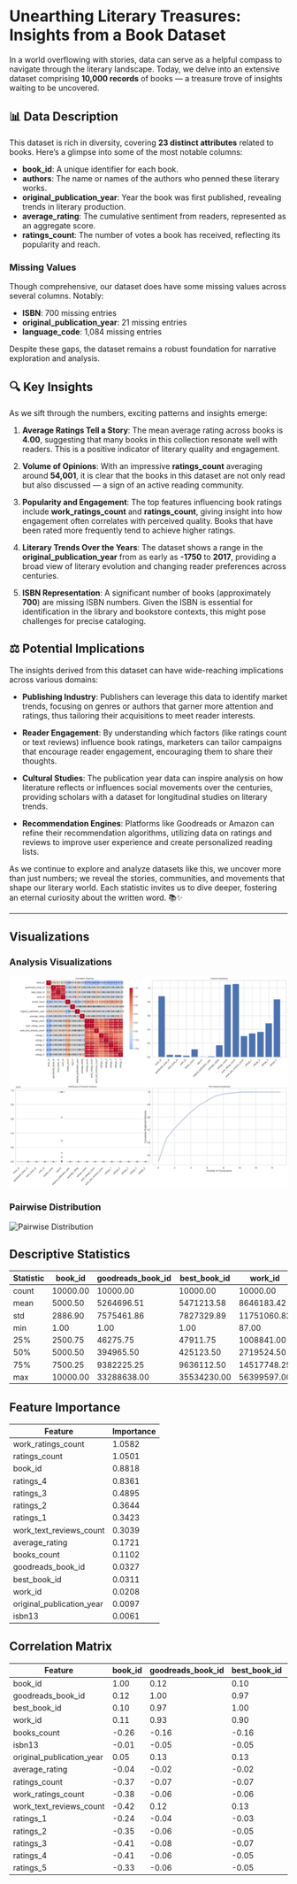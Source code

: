# Unearthing Literary Treasures: Insights from a Book Dataset

In a world overflowing with stories, data can serve as a helpful compass to navigate through the literary landscape. Today, we delve into an extensive dataset comprising **10,000 records** of books — a treasure trove of insights waiting to be uncovered.

## 📊 Data Description

This dataset is rich in diversity, covering **23 distinct attributes** related to books. Here’s a glimpse into some of the most notable columns:

- **book_id**: A unique identifier for each book.
- **authors**: The name or names of the authors who penned these literary works.
- **original_publication_year**: Year the book was first published, revealing trends in literary production.
- **average_rating**: The cumulative sentiment from readers, represented as an aggregate score.
- **ratings_count**: The number of votes a book has received, reflecting its popularity and reach.

### Missing Values

Though comprehensive, our dataset does have some missing values across several columns. Notably:
- **ISBN**: 700 missing entries
- **original_publication_year**: 21 missing entries
- **language_code**: 1,084 missing entries

Despite these gaps, the dataset remains a robust foundation for narrative exploration and analysis.

## 🔍 Key Insights

As we sift through the numbers, exciting patterns and insights emerge:

1. **Average Ratings Tell a Story**: The mean average rating across books is **4.00**, suggesting that many books in this collection resonate well with readers. This is a positive indicator of literary quality and engagement.

2. **Volume of Opinions**: With an impressive **ratings_count** averaging around **54,001**, it is clear that the books in this dataset are not only read but also discussed — a sign of an active reading community.

3. **Popularity and Engagement**: The top features influencing book ratings include **work_ratings_count** and **ratings_count**, giving insight into how engagement often correlates with perceived quality. Books that have been rated more frequently tend to achieve higher ratings.

4. **Literary Trends Over the Years**: The dataset shows a range in the **original_publication_year** from as early as **-1750** to **2017**, providing a broad view of literary evolution and changing reader preferences across centuries.

5. **ISBN Representation**: A significant number of books (approximately **700**) are missing ISBN numbers. Given the ISBN is essential for identification in the library and bookstore contexts, this might pose challenges for precise cataloging.

## ⚖️ Potential Implications

The insights derived from this dataset can have wide-reaching implications across various domains:

- **Publishing Industry**: Publishers can leverage this data to identify market trends, focusing on genres or authors that garner more attention and ratings, thus tailoring their acquisitions to meet reader interests.

- **Reader Engagement**: By understanding which factors (like ratings count or text reviews) influence book ratings, marketers can tailor campaigns that encourage reader engagement, encouraging them to share their thoughts.

- **Cultural Studies**: The publication year data can inspire analysis on how literature reflects or influences social movements over the centuries, providing scholars with a dataset for longitudinal studies on literary trends.

- **Recommendation Engines**: Platforms like Goodreads or Amazon can refine their recommendation algorithms, utilizing data on ratings and reviews to improve user experience and create personalized reading lists.

As we continue to explore and analyze datasets like this, we uncover more than just numbers; we reveal the stories, communities, and movements that shape our literary world. Each statistic invites us to dive deeper, fostering an eternal curiosity about the written word. 📚✨

---

## Visualizations

### Analysis Visualizations
![Analysis Visualizations](analysis_visualizations.png)

### Pairwise Distribution
![Pairwise Distribution](distribution_pairplot.png)


## Descriptive Statistics

| Statistic | book_id | goodreads_book_id | best_book_id | work_id | books_count | isbn13 | original_publication_year | average_rating | ratings_count | work_ratings_count | work_text_reviews_count | ratings_1 | ratings_2 | ratings_3 | ratings_4 | ratings_5 |
|---|---|---|---|---|---|---|---|---|---|---|---|---|---|---|---|---|
| count | 10000.00 | 10000.00 | 10000.00 | 10000.00 | 10000.00 | 9415.00 | 9979.00 | 10000.00 | 10000.00 | 10000.00 | 10000.00 | 10000.00 | 10000.00 | 10000.00 | 10000.00 | 10000.00 |
| mean | 5000.50 | 5264696.51 | 5471213.58 | 8646183.42 | 75.71 | 9755044298883.46 | 1981.99 | 4.00 | 54001.24 | 59687.32 | 2919.96 | 1345.04 | 3110.89 | 11475.89 | 19965.70 | 23789.81 |
| std | 2886.90 | 7575461.86 | 7827329.89 | 11751060.82 | 170.47 | 442861920665.57 | 152.58 | 0.25 | 157369.96 | 167803.79 | 6124.38 | 6635.63 | 9717.12 | 28546.45 | 51447.36 | 79768.89 |
| min | 1.00 | 1.00 | 1.00 | 87.00 | 1.00 | 195170342.00 | -1750.00 | 2.47 | 2716.00 | 5510.00 | 3.00 | 11.00 | 30.00 | 323.00 | 750.00 | 754.00 |
| 25% | 2500.75 | 46275.75 | 47911.75 | 1008841.00 | 23.00 | 9780316192995.00 | 1990.00 | 3.85 | 13568.75 | 15438.75 | 694.00 | 196.00 | 656.00 | 3112.00 | 5405.75 | 5334.00 |
| 50% | 5000.50 | 394965.50 | 425123.50 | 2719524.50 | 40.00 | 9780451528640.00 | 2004.00 | 4.02 | 21155.50 | 23832.50 | 1402.00 | 391.00 | 1163.00 | 4894.00 | 8269.50 | 8836.00 |
| 75% | 7500.25 | 9382225.25 | 9636112.50 | 14517748.25 | 67.00 | 9780830777175.00 | 2011.00 | 4.18 | 41053.50 | 45915.00 | 2744.25 | 885.00 | 2353.25 | 9287.00 | 16023.50 | 17304.50 |
| max | 10000.00 | 33288638.00 | 35534230.00 | 56399597.00 | 3455.00 | 9790007672390.00 | 2017.00 | 4.82 | 4780653.00 | 4942365.00 | 155254.00 | 456191.00 | 436802.00 | 793319.00 | 1481305.00 | 3011543.00 |

## Feature Importance

| Feature | Importance |
|---|---|
| work_ratings_count | 1.0582 |
| ratings_count | 1.0501 |
| book_id | 0.8818 |
| ratings_4 | 0.8361 |
| ratings_3 | 0.4895 |
| ratings_2 | 0.3644 |
| ratings_1 | 0.3423 |
| work_text_reviews_count | 0.3039 |
| average_rating | 0.1721 |
| books_count | 0.1102 |
| goodreads_book_id | 0.0327 |
| best_book_id | 0.0311 |
| work_id | 0.0208 |
| original_publication_year | 0.0097 |
| isbn13 | 0.0061 |

## Correlation Matrix

| Feature | book_id | goodreads_book_id | best_book_id | work_id | books_count | isbn13 | original_publication_year | average_rating | ratings_count | work_ratings_count | work_text_reviews_count | ratings_1 | ratings_2 | ratings_3 | ratings_4 | ratings_5 |
|---|---|---|---|---|---|---|---|---|---|---|---|---|---|---|---|---|
| book_id | 1.00 | 0.12 | 0.10 | 0.11 | -0.26 | -0.01 | 0.05 | -0.04 | -0.37 | -0.38 | -0.42 | -0.24 | -0.35 | -0.41 | -0.41 | -0.33 |
| goodreads_book_id | 0.12 | 1.00 | 0.97 | 0.93 | -0.16 | -0.05 | 0.13 | -0.02 | -0.07 | -0.06 | 0.12 | -0.04 | -0.06 | -0.08 | -0.06 | -0.06 |
| best_book_id | 0.10 | 0.97 | 1.00 | 0.90 | -0.16 | -0.05 | 0.13 | -0.02 | -0.07 | -0.06 | 0.13 | -0.03 | -0.05 | -0.07 | -0.05 | -0.05 |
| work_id | 0.11 | 0.93 | 0.90 | 1.00 | -0.11 | -0.04 | 0.11 | -0.02 | -0.06 | -0.05 | 0.10 | -0.03 | -0.05 | -0.07 | -0.05 | -0.05 |
| books_count | -0.26 | -0.16 | -0.16 | -0.11 | 1.00 | 0.02 | -0.32 | -0.07 | 0.32 | 0.33 | 0.20 | 0.23 | 0.33 | 0.38 | 0.35 | 0.28 |
| isbn13 | -0.01 | -0.05 | -0.05 | -0.04 | 0.02 | 1.00 | -0.00 | -0.03 | 0.01 | 0.01 | 0.01 | 0.01 | 0.01 | 0.01 | 0.01 | 0.01 |
| original_publication_year | 0.05 | 0.13 | 0.13 | 0.11 | -0.32 | -0.00 | 1.00 | 0.02 | -0.02 | -0.03 | 0.03 | -0.02 | -0.04 | -0.04 | -0.03 | -0.02 |
| average_rating | -0.04 | -0.02 | -0.02 | -0.02 | -0.07 | -0.03 | 0.02 | 1.00 | 0.04 | 0.05 | 0.01 | -0.08 | -0.12 | -0.07 | 0.04 | 0.12 |
| ratings_count | -0.37 | -0.07 | -0.07 | -0.06 | 0.32 | 0.01 | -0.02 | 0.04 | 1.00 | 1.00 | 0.78 | 0.72 | 0.85 | 0.94 | 0.98 | 0.96 |
| work_ratings_count | -0.38 | -0.06 | -0.06 | -0.05 | 0.33 | 0.01 | -0.03 | 0.05 | 1.00 | 1.00 | 0.81 | 0.72 | 0.85 | 0.94 | 0.99 | 0.97 |
| work_text_reviews_count | -0.42 | 0.12 | 0.13 | 0.10 | 0.20 | 0.01 | 0.03 | 0.01 | 0.78 | 0.81 | 1.00 | 0.57 | 0.70 | 0.76 | 0.82 | 0.76 |
| ratings_1 | -0.24 | -0.04 | -0.03 | -0.03 | 0.23 | 0.01 | -0.02 | -0.08 | 0.72 | 0.72 | 0.57 | 1.00 | 0.93 | 0.80 | 0.67 | 0.60 |
| ratings_2 | -0.35 | -0.06 | -0.05 | -0.05 | 0.33 | 0.01 | -0.04 | -0.12 | 0.85 | 0.85 | 0.70 | 0.93 | 1.00 | 0.95 | 0.84 | 0.71 |
| ratings_3 | -0.41 | -0.08 | -0.07 | -0.07 | 0.38 | 0.01 | -0.04 | -0.07 | 0.94 | 0.94 | 0.76 | 0.80 | 0.95 | 1.00 | 0.95 | 0.83 |
| ratings_4 | -0.41 | -0.06 | -0.05 | -0.05 | 0.35 | 0.01 | -0.03 | 0.04 | 0.98 | 0.99 | 0.82 | 0.67 | 0.84 | 0.95 | 1.00 | 0.93 |
| ratings_5 | -0.33 | -0.06 | -0.05 | -0.05 | 0.28 | 0.01 | -0.02 | 0.12 | 0.96 | 0.97 | 0.76 | 0.60 | 0.71 | 0.83 | 0.93 | 1.00 |
